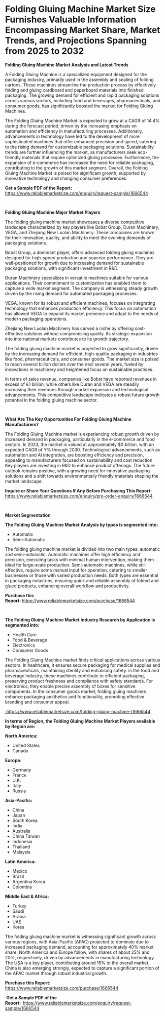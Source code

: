 <p><h1>Folding Gluing Machine Market Size Furnishes Valuable Information Encompassing Market Share, Market Trends, and Projections Spanning from 2025 to 2032</h1></p><p><strong>Folding Gluing Machine Market Analysis and Latest Trends</strong></p>
<p><p>A Folding Gluing Machine is a specialized equipment designed for the packaging industry, primarily used in the assembly and sealing of folding cartons. These machines streamline the production process by effectively folding and gluing cardboard and paperboard materials into finished packaging. The growing demand for efficient and rapid packaging solutions across various sectors, including food and beverages, pharmaceuticals, and consumer goods, has significantly boosted the market for Folding Gluing Machines.</p><p>The Folding Gluing Machine Market is expected to grow at a CAGR of 14.4% during the forecast period, driven by the increasing emphasis on automation and efficiency in manufacturing processes. Additionally, advancements in technology have led to the development of more sophisticated machines that offer enhanced precision and speed, catering to the rising demand for customizable packaging solutions. Sustainability trends are further influencing the market, as manufacturers seek eco-friendly materials that require optimized gluing processes. Furthermore, the expansion of e-commerce has increased the need for reliable packaging, contributing to the growth of this market segment. Overall, the Folding Gluing Machine Market is poised for significant growth, supported by innovative technology and changing consumer preferences.</p></p>
<p><strong>Get a Sample PDF of the Report:&nbsp;</strong> <a href="https://www.reliablemarketsize.com/enquiry/request-sample/1666544?utm_campaign=2528&utm_medium=2&utm_source=Github&utm_content=ia&utm_term=16042025&utm_id=folding-gluing-machine">https://www.reliablemarketsize.com/enquiry/request-sample/1666544</a></p>
<p>&nbsp;</p>
<p><strong>Folding Gluing Machine Major Market Players</strong></p>
<p><p>The folding gluing machine market showcases a diverse competitive landscape characterized by key players like Bobst Group, Duran Machinery, VEGA, and Zhejiang New Luolan Machinery. These companies are known for their innovation, quality, and ability to meet the evolving demands of packaging solutions.</p><p>Bobst Group, a dominant player, offers advanced folding gluing machines designed for high-speed production and superior performance. They are well-positioned for growth due to increasing demand for sustainable packaging solutions, with significant investment in R&D.</p><p>Duran Machinery specializes in versatile machines suitable for various applications. Their commitment to customization has enabled them to capture a wide market segment. The company is witnessing steady growth driven by the rising demand for automated packaging processes.</p><p>VEGA, known for its robust and efficient machines, focuses on integrating technology that enhances production efficiency. This focus on automation has allowed VEGA to expand its market presence and adapt to the needs of modern packaging operations.</p><p>Zhejiang New Luolan Machinery has carved a niche by offering cost-effective solutions without compromising quality. Its strategic expansion into international markets contributes to its growth trajectory.</p><p>The folding gluing machine market is projected to grow significantly, driven by the increasing demand for efficient, high-quality packaging in industries like food, pharmaceuticals, and consumer goods. The market size is poised to reach several billion dollars over the next several years, fueled by innovations in machinery and heightened focus on sustainable practices.</p><p>In terms of sales revenue, companies like Bobst have reported revenues in excess of €1 billion, while others like Duran and VEGA are steadily increasing their revenues through market expansion and technological advancements. This competitive landscape indicates a robust future growth potential in the folding gluing machine sector.</p></p>
<p>&nbsp;</p>
<p><strong>What Are The Key Opportunities For Folding Gluing Machine Manufacturers?</strong></p>
<p><p>The Folding Gluing Machine market is experiencing robust growth driven by increased demand in packaging, particularly in the e-commerce and food sectors. In 2023, the market is valued at approximately $X billion, with an expected CAGR of Y% through 2030. Technological advancements, such as automation and AI integration, are boosting efficiency and precision, appealing to manufacturers focused on sustainability and cost reduction. Key players are investing in R&D to enhance product offerings. The future outlook remains positive, with a growing need for innovative packaging solutions and a shift towards environmentally friendly materials shaping the market landscape.</p></p>
<p><strong>Inquire or Share Your Questions If Any Before Purchasing This Report:</strong> <a href="https://www.reliablemarketsize.com/enquiry/pre-order-enquiry/1666544?utm_campaign=2528&utm_medium=2&utm_source=Github&utm_content=ia&utm_term=16042025&utm_id=folding-gluing-machine">https://www.reliablemarketsize.com/enquiry/pre-order-enquiry/1666544</a></p>
<p>&nbsp;</p>
<p><strong>Market Segmentation</strong></p>
<p><strong>The Folding Gluing Machine Market Analysis by types is segmented into:</strong></p>
<p><ul><li>Automatic</li><li>Semi-Automatic</li></ul></p>
<p><p>The folding gluing machine market is divided into two main types: automatic and semi-automatic. Automatic machines offer high efficiency and precision, executing tasks with minimal human intervention, making them ideal for large-scale production. Semi-automatic machines, while still effective, require some manual input for operation, catering to smaller businesses or those with varied production needs. Both types are essential in packaging industries, ensuring quick and reliable assembly of folded and glued products, enhancing overall workflow and productivity.</p></p>
<p><strong>Purchase this Report:&nbsp;</strong><a href="https://www.reliablemarketsize.com/purchase/1666544?utm_campaign=2528&utm_medium=2&utm_source=Github&utm_content=ia&utm_term=16042025&utm_id=folding-gluing-machine">https://www.reliablemarketsize.com/purchase/1666544</a></p>
<p>&nbsp;</p>
<p><strong>The Folding Gluing Machine Market Industry Research by Application is segmented into:</strong></p>
<p><ul><li>Health Care</li><li>Food & Beverage</li><li>Electronics</li><li>Consumer Goods</li></ul></p>
<p><p>The Folding Gluing Machine market finds critical applications across various sectors. In healthcare, it ensures secure packaging for medical supplies and pharmaceuticals, maintaining sterility and enhancing safety. In the food and beverage industry, these machines contribute to efficient packaging, preserving product freshness and compliance with safety standards. For electronics, they enable precise assembly of boxes for sensitive components. In the consumer goods market, folding gluing machines enhance packaging aesthetics and functionality, promoting effective branding and consumer appeal.</p></p>
<p><a href="https://www.reliablemarketsize.com/folding-gluing-machine-r1666544?utm_campaign=2528&utm_medium=2&utm_source=Github&utm_content=ia&utm_term=16042025&utm_id=folding-gluing-machine">&nbsp;https://www.reliablemarketsize.com/folding-gluing-machine-r1666544</a></p>
<p><strong>In terms of Region, the Folding Gluing Machine Market Players available by Region are:</strong></p>
<p>
    <p> <strong> North America: </strong>
        <ul>
            <li>United States</li>
            <li>Canada</li>
        </ul>
        </p> 
    <p> <strong> Europe: </strong>
        <ul>
            <li>Germany</li>
            <li>France</li>
            <li>U.K.</li>
            <li>Italy</li>
            <li>Russia</li>
        </ul>
        </p> 
    <p> <strong> Asia-Pacific: </strong>
        <ul>
            <li>China</li>
            <li>Japan</li>
            <li>South Korea</li>
            <li>India</li>
            <li>Australia</li>
            <li>China Taiwan</li>
            <li>Indonesia</li>
            <li>Thailand</li>
            <li>Malaysia</li>
        </ul>
        </p> 
    <p> <strong> Latin America: </strong>
        <ul>
            <li>Mexico</li>
            <li>Brazil</li>
            <li>Argentina Korea</li>
            <li>Colombia</li>
        </ul>
        </p> 
    <p> <strong> Middle East & Africa: </strong>
        <ul>
            <li>Turkey</li>
            <li>Saudi</li>
            <li>Arabia</li>
            <li>UAE</li>
            <li>Korea</li>
        </ul>
    </p>
    </p>
<p><p>The folding gluing machine market is witnessing significant growth across various regions, with Asia-Pacific (APAC) projected to dominate due to increased packaging demand, accounting for approximately 40% market share. North America and Europe follow, with shares of about 25% and 20%, respectively, driven by advancements in manufacturing technology. The USA is a key player, contributing around 15% to the overall market. China is also emerging strongly, expected to capture a significant portion of the APAC market through robust industrial growth.</p></p>
<p><strong>Purchase this Report: </strong><a href="https://www.reliablemarketsize.com/purchase/1666544?utm_campaign=2528&utm_medium=2&utm_source=Github&utm_content=ia&utm_term=16042025&utm_id=folding-gluing-machine">https://www.reliablemarketsize.com/purchase/1666544</a></p>
<p>&nbsp;<strong>Get a Sample PDF of the Report:&nbsp;&nbsp;</strong><a href="https://www.reliablemarketsize.com/enquiry/request-sample/1666544?utm_campaign=2528&utm_medium=2&utm_source=Github&utm_content=ia&utm_term=16042025&utm_id=folding-gluing-machine">https://www.reliablemarketsize.com/enquiry/request-sample/1666544</a></p>
<p><strong></strong></p>
<p><p></p><p></p><p></p></p>